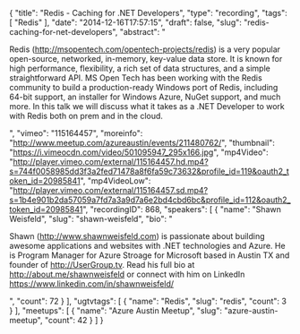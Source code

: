 {
  "title": "Redis - Caching for .NET Developers",
  "type": "recording",
  "tags": [
    "Redis"
  ],
  "date": "2014-12-16T17:57:15",
  "draft": false,
  "slug": "redis-caching-for-net-developers",
  "abstract": "<p>Redis (http://msopentech.com/opentech-projects/redis) is a very popular open-source, networked, in-memory, key-value data store. It is known for high performance, flexibility, a rich set of data structures, and a simple straightforward API. MS Open Tech has been working with the Redis community to build a production-ready Windows port of Redis, including 64-bit support, an installer for Windows Azure, NuGet support, and much more. In this talk we will discuss what it takes as a .NET Developer to work with Redis both on prem and in the cloud.</p>",
  "vimeo": "115164457",
  "moreinfo": "http://www.meetup.com/azureaustin/events/211480762/",
  "thumbnail": "https://i.vimeocdn.com/video/501095947_295x166.jpg",
  "mp4Video": "http://player.vimeo.com/external/115164457.hd.mp4?s=744f0058985dd3f3a2fed71478a8f6fa59c73632&profile_id=119&oauth2_token_id=20985841",
  "mp4VideoLow": "http://player.vimeo.com/external/115164457.sd.mp4?s=1b4e901b2da57059a7fd7a3a9d7a6e2bd4cbd6bc&profile_id=112&oauth2_token_id=20985841",
  "recordingID": 868,
  "speakers": [
    {
      "name": "Shawn Weisfeld",
      "slug": "shawn-weisfeld",
      "bio": "<p>Shawn (http://www.shawnweisfeld.com) is passionate about building awesome applications and websites with .NET technologies and Azure. He is Program Manager for Azure Stroage for Microsoft based in Austin TX and founder of http://UserGroup.tv. Read his full bio at http://about.me/shawnweisfeld or connect with him on LinkedIn https://www.linkedin.com/in/shawnweisfeld/</p>",
      "count": 72
    }
  ],
  "ugtvtags": [
    {
      "name": "Redis",
      "slug": "redis",
      "count": 3
    }
  ],
  "meetups": [
    {
      "name": "Azure Austin Meetup",
      "slug": "azure-austin-meetup",
      "count": 42
    }
  ]
}